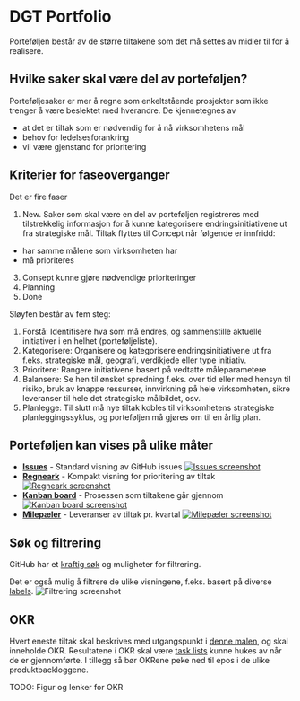 # DGT Portfolio

Porteføljen består av de større tiltakene som det må settes av midler til for å realisere.

## Hvilke saker skal være del av porteføljen?

Porteføljesaker er mer å regne som enkeltstående prosjekter som ikke trenger å være beslektet med hverandre. De kjennetegnes av  
- at det er tiltak som er nødvendig for å nå virksomhetens mål
- behov for ledelsesforankring
- vil være gjenstand for prioritering

## Kriterier for faseoverganger

Det er fire faser 
1) New. Saker som skal være en del av porteføljen registreres med tilstrekkelig informasjon for å kunne kategorisere endringsinitiativene ut fra 
strategiske mål. Tiltak flyttes til Concept når følgende er innfridd:
- har samme målene som virksomheten har
- må prioriteres
3) Consept  kunne gjøre nødvendige prioriteringer
4) Planning
5) Done

Sløyfen består av fem steg:
1. Forstå: Identifisere hva som må endres, og sammenstille aktuelle initiativer i
en helhet (porteføljeliste).
2. Kategorisere: Organisere og kategorisere endringsinitiativene ut fra f.eks.
strategiske mål, geografi, verdikjede eller type initiativ.
3. Prioritere: Rangere initiativene basert på vedtatte måleparametere
4. Balansere: Se hen til ønsket spredning f.eks. over tid eller med hensyn til
risiko, bruk av knappe ressurser, innvirkning på hele virksomheten, sikre
leveranser til hele det strategiske målbildet, osv.
5. Planlegge: Til slutt må nye tiltak kobles til virksomhetens strategiske
planleggingssyklus, og porteføljen må gjøres om til en årlig plan.

## Porteføljen kan vises på ulike måter

- **[Issues](https://github.com/Altinn/dig-portfolio/issues)** - Standard visning av GitHub issues
  [![Issues screenshot](https://user-images.githubusercontent.com/6088624/139852763-35d82799-cdb7-410e-a99e-54a5b6e6ae8d.png)](https://github.com/Altinn/dig-portfolio/issues "Issues")
- **[Regneark](https://github.com/orgs/Altinn/projects/2/)** - Kompakt visning for prioritering av tiltak
  [![Regneark screenshot](https://user-images.githubusercontent.com/6088624/139850966-a22aba8f-b0c8-4174-a7c4-6143f7ee6175.png)](https://github.com/orgs/Altinn/projects/2/ "Regneark")
- **[Kanban board](https://github.com/orgs/Altinn/projects/2/views/5)** - Prosessen som tiltakene går gjennom 
  [![Kanban board screenshot](https://user-images.githubusercontent.com/6088624/139851786-251dff40-175a-4e18-be6d-46eca38b6458.png)](https://github.com/orgs/Altinn/projects/2/views/5 "Kanban board")
- **[Milepæler](https://github.com/Altinn/dig-portfolio/milestones?direction=asc&sort=due_date&state=open)** - Leveranser av tiltak pr. kvartal
  [![Milepæler screenshot](https://user-images.githubusercontent.com/6088624/139855148-0dbe8839-a5b0-4c90-b4b1-add9d96a1f04.png)](https://github.com/Altinn/dig-portfolio/milestones?direction=asc&sort=due_date&state=open "Milepæler")

## Søk og filtrering

GitHub har et [kraftig søk](https://docs.github.com/en/search-github/searching-on-github/searching-issues-and-pull-requests) og muligheter for filtrering.

Det er også mulig å filtrere de ulike visningene, f.eks. basert på diverse [labels](https://github.com/Altinn/dig-portfolio/labels).
![Filtrering screenshot](https://user-images.githubusercontent.com/6088624/140031166-4733c2f2-2842-43cf-beb9-97a70a0d7d44.png "Filtrering på labels")

## OKR
Hvert eneste tiltak skal beskrives med utgangspunkt i [denne malen](https://github.com/Altinn/dig-portfolio/issues/new/choose), og skal inneholde OKR.
Resultatene i OKR skal være [task lists](https://docs.github.com/en/issues/tracking-your-work-with-issues/about-task-lists) kunne hukes av når de er gjennomførte.
I tillegg så bør OKRene peke ned til epos i de ulike produktbackloggene.

TODO: Figur og lenker for OKR

